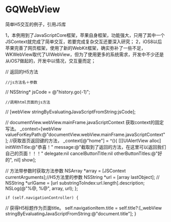 # GQWebView
简单H5交互的例子，引用JS库

1，本例用到了JavaScriptCore框架，苹果自身框架，功能强大，只用了其中一个JSContext就完成了简单交互，若要完成复杂交互还要深入研究；
2，iOS8以后苹果完善了网页框架，使用了新的WebKit框架，确实弥补了一些不足，WKWebView取代了UIWebView，但为了使用更多的系统需求，开发中不少还是从iOS7做起的，开发中以情况，交互量而定；


//    返回的H5方法

    //js方法名＋参数
//    NSString* jsCode = @"history.go(-1)";
    
    //调用html页面的js方法
//    [webView stringByEvaluatingJavaScriptFromString:jsCode];

    
//    documentView.webView.mainFrame.javaScriptContext 获取context的固定写法。
    _context=[webView valueForKeyPath:@"documentView.webView.mainFrame.javaScriptContext"];
    //获取首页返回键的方法，
    _context[@"home"] = ^(){
        [[[UIAlertView alloc] initWithTitle:@"恭喜！" message:@"截取到了返回的方法，在这里可以返回我们自己的页面！！！" delegate:nil cancelButtonTitle:nil otherButtonTitles:@"好的", nil] show];
        
        
//        方法带参数时获取方法参数
        NSArray *array = [JSContext currentArguments];//H5方法里的参数
        NSString *url = [array lastObject];
        //        NSString *urlGame = [url substringToIndex:url.length].description;
        NSLog(@"%@, %@", array, url);
    };
    
    
    if (self.navigationController) {
//        获得H5标题作为页面title。
        self.navigationItem.title = self.title?:[_webView stringByEvaluatingJavaScriptFromString:@"document.title"];
    }
